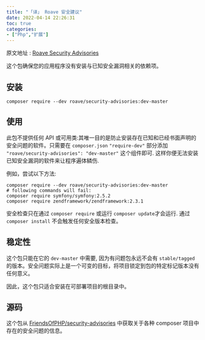 ```yaml
---
title: "「译」 Roave 安全建议"
date: 2022-04-14 22:26:31
toc: true
categories:
- ["Php","扩展"]
---
```


原文地址 : [Roave Security Advisories](https://github.com/Roave/SecurityAdvisories)

这个包确保您的应用程序没有安装与已知安全漏洞相关的依赖项。




## 安装
```
composer require --dev roave/security-advisories:dev-master
```

## 使用
此包不提供任何 API 或可用类:其唯一目的是防止安装存在已知和已经书面声明的安全问题的软件。只需要在 `composer.json`  `"require-dev"` 部分添加 `"roave/security-advisories": "dev-master"` 这个组件即可. 这样你便无法安装已知安全漏洞的软件来让程序遍体鳞伤.

例如，尝试以下方法:
```
composer require --dev roave/security-advisories:dev-master
# following commands will fail:
composer require symfony/symfony:2.5.2
composer require zendframework/zendframework:2.3.1
```
安全检查只在通过 `composer require` 或运行  `composer update`才会运行. 通过 `composer install` 不会触发任何安全版本检查。

## 稳定性
这个包只能在它的 `dev-master` 中需要, 因为有问题包永远不会有 `stable/tagged`的版本。安全问题实际上是一个可变的目标，将项目锁定到包的特定标记版本没有任何意义。

因此，这个包只适合安装在可部署项目的根目录中。

## 源码
这个包从 [FriendsOfPHP/security-advisories](https://github.com/FriendsOfPHP/security-advisories) 中获取关于各种 composer 项目中存在的安全问题的信息。

